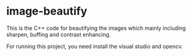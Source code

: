 # image-beautify
This is the C++ code for beautifying the images which mainly including sharpen, buffing and contrast enhancing.

For running this project, you need install the visual studio and opencv.

